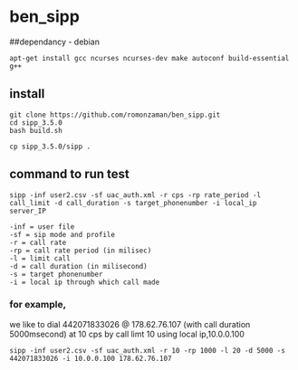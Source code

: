 # ben_sipp

##dependancy - debian
```
apt-get install gcc ncurses ncurses-dev make autoconf build-essential g++
```
## install
```
git clone https://github.com/romonzaman/ben_sipp.git
cd sipp_3.5.0
bash build.sh

cp sipp_3.5.0/sipp .
```

## command to run test
```
sipp -inf user2.csv -sf uac_auth.xml -r cps -rp rate_period -l call_limit -d call_duration -s target_phonenumber -i local_ip  server_IP

-inf = user file
-sf = sip mode and profile
-r = call rate
-rp = call rate period (in milisec)
-l = limit call
-d = call duration (in milisecond)
-s = target phonenumber
-i = local ip through which call made
```

### for example,
we like to dial 442071833026 @ 178.62.76.107 (with call duration 5000msecond) at 10 cps  by call limt 10
using local ip,10.0.0.100  
```
sipp -inf user2.csv -sf uac_auth.xml -r 10 -rp 1000 -l 20 -d 5000 -s 442071833026 -i 10.0.0.100 178.62.76.107
```
